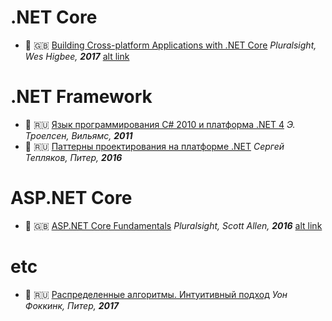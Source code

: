# .NET Core

- :movie_camera: :uk: [Building Cross-platform Applications with .NET Core](https://www.pluralsight.com/courses/dotnet-core-building-cross-platform-applications) *Pluralsight, Wes Higbee, **2017*** [alt link](http://rutracker.org/forum/viewtopic.php?t=5380254)

# .NET Framework

- :orange_book: :ru: [Язык программирования C# 2010 и платформа .NET 4](http://www.williamspublishing.com/Books/978-5-8459-1682-2.html) *Э. Троелсен, Вильямс, **2011***
- :orange_book: :ru: [Паттерны проектирования на платформе .NET](https://www.piter.com/product_by_id/39684273) *Сергей Тепляков, Питер, **2016***

# ASP.NET Core

- :movie_camera: :uk: [ASP.NET Core Fundamentals](https://www.pluralsight.com/courses/aspdotnet-core-fundamentals) *Pluralsight, Scott Allen, **2016*** [alt link](http://rutracker.org/forum/viewtopic.php?t=5319624)

# etc

- :closed_book: :ru: [Распределенные алгоритмы. Интуитивный подход](https://www.piter.com/product_by_id/65909628) *Уон Фоккинк, Питер, **2017***